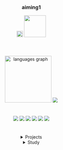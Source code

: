 <br/>
<h3 align="center">aiming1</h2>
<div align="center">
<img src="https://img.shields.io/static/v1?message=Gmail&logo=gmail&label=&color=D14836&logoColor=white&labelColor=&style=for-the-badge" height="20.1" alt="gmail logo"  />
<a href=https://www.notion.so/i-am-happy/> <img src="https://img.shields.io/badge/Notion-000000?style=for-the-badge&logo=Notion&logoColor=white&link=https://www.notion.so/i-am-happy/"width="70"> </a>
</div>
<br/>
<br/>

###

<div align="center">
<img src="https://github-readme-stats.vercel.app/api/top-langs?username=aiming1&locale=en&hide_title=false&layout=compact&card_width=320&langs_count=5&theme=default&hide_border=false" height="150" alt="languages graph"/>
<a href="https://solved.ac/benarae01"><img src="http://mazandi.herokuapp.com/api?handle=benarae01&theme=warm"/></a>
</div>
<br/>

###

<div style="margin: 0 auto; text-align: center;" align= "center">
    <img src="https://img.shields.io/badge/Java-007396?style=for-the-badge&logo=Java&logoColor=white">
    <img src="https://img.shields.io/badge/Spring-6DB33F?style=for-the-badge&logo=Spring&logoColor=white">
    <img src="https://img.shields.io/badge/Spring Boot-6DB33F?style=for-the-badge&logo=Spring Boot&logoColor=white">
    <img src="https://img.shields.io/badge/MySQL-4479A1?style=for-the-badge&logo=MySQL&logoColor=white">
    <img src="https://img.shields.io/badge/Python-3776AB?style=for-the-badge&logo=Python&logoColor=white">
    <img src="https://img.shields.io/badge/Github-181717?style=for-the-badge&logo=Github&logoColor=white">
</div>
<br/>

###

<div align="center">
<details>
    <summary>Projects</summary>
    <br/>

|활동|기간|링크|
|:-:|-:|:-|
|[JG Planet] 중고거래 통합 플랫폼|<sub>&#96;23.01-&#96;23.10</sub>|[✽](https://github.com/aiming1/2023-Capstone)|
|[Closet for Deer] 옷장 관리 어플리케이션|<sub>&#96;22.03-&#96;22.06</sub>|[✽](https://github.com/aiming1/2022-SW-Engineering)|

<br/>
</details>

<details>
    <summary>Study</summary>
    <br/>

|활동|기간|링크|
|:-:|-:|:-|
|1 일 1 알고리즘 스터디|<sub>-</sub>|[✽](https://github.com/aiming1/study-BOJ)|
|Spring 개인 스터디|<sub>-</sub>|[✽](https://github.com/aiming1/Spring-MVC-Study-I)|

<br/>
</details>
</div>
